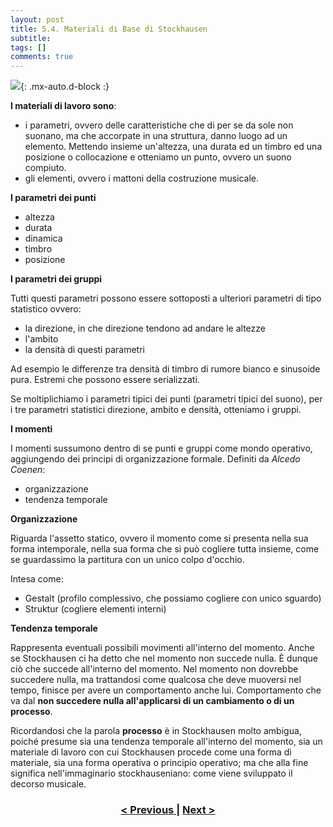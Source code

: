 ```yaml
---
layout: post
title: 5.4. Materiali di Base di Stockhausen
subtitle:
tags: []
comments: true
---
```


![](https://velitch.github.io/velitch/assets/img/learn/il_paradigma_di_stockhausen/fig11.png){: .mx-auto.d-block :}

**I materiali di lavoro sono**:

- i parametri, ovvero delle caratteristiche che di per se da sole non suonano, ma che accorpate in una struttura, danno luogo ad un elemento. Mettendo insieme un'altezza, una durata ed un timbro ed una posizione o collocazione e otteniamo un punto, ovvero un suono compiuto.
- gli elementi, ovvero i mattoni della costruzione musicale.

**I parametri dei punti**

- altezza
- durata
- dinamica
- timbro
- posizione

**I parametri dei gruppi**

Tutti questi parametri possono essere sottoposti a ulteriori parametri di tipo statistico ovvero:

- la direzione, in che direzione tendono ad andare le altezze
- l'ambito
- la densità di questi parametri

Ad esempio le differenze tra densità di timbro di rumore bianco e sinusoide pura. Estremi che possono essere serializzati.

Se moltiplichiamo i parametri tipici dei punti (parametri tipici del suono), per i tre parametri statistici direzione, ambito e densità, otteniamo i gruppi.

**I momenti**

I momenti sussumono dentro di se punti e gruppi come mondo operativo, aggiungendo dei principi di organizzazione formale. Definiti da _Alcedo Coenen_:

- organizzazione
- tendenza temporale

**Organizzazione**

Riguarda l'assetto statico, ovvero il momento come si presenta nella sua forma intemporale, nella sua forma che si può cogliere tutta insieme, come se guardassimo la partitura con un unico colpo d'occhio.

Intesa come:

- Gestalt (profilo complessivo, che possiamo cogliere con unico sguardo)
- Struktur (cogliere elementi interni)

**Tendenza temporale**

Rappresenta eventuali possibili movimenti all'interno del momento. Anche se Stockhausen ci ha detto che nel momento non succede nulla. È dunque ciò che succede all'interno del momento. Nel momento non dovrebbe succedere nulla, ma trattandosi come qualcosa che deve muoversi nel tempo, finisce per avere un comportamento anche lui. Comportamento che va dal **non succedere nulla all'applicarsi di un cambiamento o di un processo**.

Ricordandosi che la parola **processo** è in Stockhausen molto ambigua, poiché presume sia una tendenza temporale all'interno del momento, sia un materiale di lavoro con cui Stockhausen procede come una forma di materiale, sia una forma operativa o principio operativo; ma che alla fine significa nell'immaginario stockhauseniano: come viene sviluppato il decorso musicale.

<h3 style="text-align:center">
<a href="https://velitch.github.io/velitch/2021-11-02-05_03_principi_operativi_di_stockhausen/">< Previous </a>
|
<a href="https://velitch.github.io/velitch/2021-11-02-05_05_processo/">Next ></a>
</h3>
